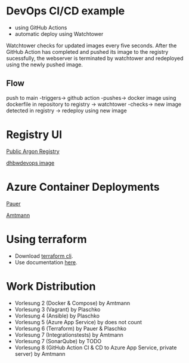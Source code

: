 # DevOps CI/CD example

- using GitHub Actions
- automatic deploy using Watchtower

Watchtower checks for updated images every five seconds. After the GitHub Action has completed and
pushed its image to the registry sucessfully, the webserver is terminated by watchtower and
redeployed using the newly pushed image.

## Flow

push to main
-triggers->
github action
-pushes->
docker image using dockerfile in repository to registry
->
watchtower
-checks->
new image detected in registry
-> redeploy using new image

# Registry UI

[Public Argon Registry](https://ui-public-registry.amtmann.de/)

[dhbwdevops image](https://ui-public-registry.amtmann.de/#!/taghistory/image/dhbwdevops/tag/latest)

# Azure Container Deployments

[Pauer](https://tinf20cdevops.azurewebsites.net/)

[Amtmann](https://dhbw-devops.azurewebsites.net/)

# Using terraform

- Download [terraform cli](https://developer.hashicorp.com/terraform/tutorials/aws-get-started/install-cli).
- Use documentation [here](https://developer.hashicorp.com/terraform/tutorials/azure-get-started/azure-build).

# Work Distribution
* Vorlesung 2 (Docker & Compose) by Amtmann
* Vorlesung 3 (Vagrant) by Plaschko
* Vorlesung 4 (Ansible) by Plaschko
* Vorlesung 5 (Azure App Service) by does not count
* Vorlesung 6 (Terraform) by Pauer & Plaschko
* Vorlesung 7 (Integrationstests) by Amtmann
* Vorlesung 7 (SonarQube) by TODO
* Vorlesung 8 (GitHub Action CI & CD to Azure App Service, private server) by Amtmann
